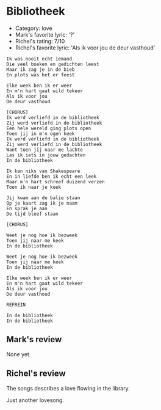 # Bibliotheek

 * Category: love
 * Mark's favorite lyric: '?'
 * Richel's rating: 7/10
 * Richel's favorite lyric: 'Als ik voor jou de deur vasthoud'


```
Ik was nooit echt iemand
Die veel boeken en gedichten leest
Maar ik zag je in de bieb
En plots was het er feest

Elke week ben ik er weer
En m'n hart gaat wild tekeer
Als ik voor jou
De deur vasthoud

[CHORUS]
Ik werd verliefd in de bibliotheek
Zij werd verliefd in de bibliotheek
Een hele wereld ging plots open
Toen jij in m'n ogen keek
Ik werd verliefd in de bibliotheek
Zij werd verliefd in de bibliotheek
Want toen jij naar me lachte
Las ik iets in jouw gedachten
In de bibliotheek

Ik ken niks van Shakespeare
En in liefde ben ik echt een leek
Maar m'n hart schreef duizend verzen
Toen ik naar je keek

Jij kwam aan de balie staan
Op je kaart zag ik je naam
En sprak je aan
De tijd bleef staan

[CHORUS]

Weet je nog hoe ik bezweek
Toen jij naar me keek
In de bibliotheek

Weet je nog hoe ik bezweek
Toen jij naar me keek
In de bibliotheek

Elke week ben ik er weer
En m'n hart gaat wild tekeer
Als ik voor jou
De deur vasthoud

REFREIN

In de bibliotheek
In de bibliotheek 
```

## Mark's review

None yet.

## Richel's review

The songs describes a love flowing in the library.

Just another lovesong.
